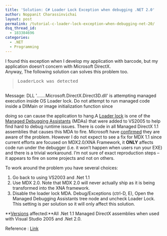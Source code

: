 ```yaml
---
title: 'Solution: C# Loader Lock Exception when debugging .NET 2.0'
author: Noppanit Charassinvichai
layout: post
permalink: /tutorial-c-loader-lock-exception-when-debugging-net-20/
dsq_thread_id:
  - 183384696
categories:
  - .NET
  - Programming
---
```

I found this exception when I develop my application with barcode, but my application doesn&#8217;t concern with Microsoft DirectX.  
Anyway, The following solution can solves this problem too.

> <pre>LoaderLock was detected
Message: DLL '.......Microsoft.DirectX.Direct3D.dll' is attempting
managed execution inside OS Loader lock. Do not attempt to run
managed code inside a DllMain or image initialization function since</pre>

doing so can cause the application to hang.A [Loader lock][1] is one of the [Managed Debugging Assistants][2] (MDAs) that were added to VS2005 to help find hard to debug runtime issues. There is code in all Managed DirectX 1.1 assemblies that causes this MDA to fire. Microsoft have [confirmed][3] they are aware of the problem. However I do not expect to see a fix for MDX 1.1 since current efforts are focused on MDX2.0/XNA Framework, it **ONLY** affects code run under the debugger (i.e. it won&#8217;t happen when users run your EXE) and there is a trivial workaround. I&#8217;m not sure of exact reproduction steps &#8211; it appears to fire on some projects and not on others.

To work around the problem you have several choices:

  1. Go back to using VS2003 and .Net 1.1
  2. Use MDX 2.0. Note that MDX 2.0 will never actually ship as it is being transformed into the XNA framework.
  3. Disable the loader lock MDA. Debug/Exceptions (ctrl-D, E), Open the Managed Debugging Assistants tree node and uncheck Loader Lock. This setting is per solution so it will only affect this solution.

**[Versions][4] affected:**All .Net 1.1 Managed DirectX assemblies when used with Visual Studio 2005 and .Net 2.0.

Reference : [Link][5]

 [1]: http://msdn2.microsoft.com/en-us/library/ms172219
 [2]: http://msdn2.microsoft.com/en-us/library/d21c150d.aspx
 [3]: http://blogs.msdn.com/tmiller/archive/2005/06/12/428425.aspx
 [4]: http://www.thezbuffer.com/articles/42.aspx
 [5]: http://www.thezbuffer.com/articles/304.aspx